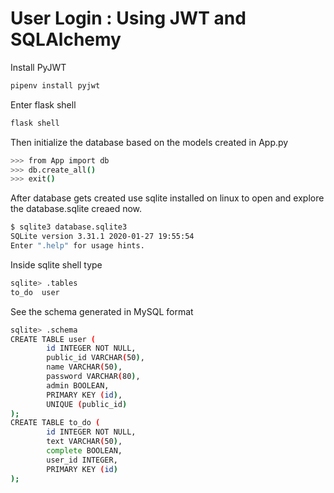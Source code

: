 # User Login : Using JWT and SQLAlchemy

Install PyJWT

```bash
pipenv install pyjwt
```

Enter flask shell

```bash
flask shell
```

Then initialize the database based on the models created in App.py

```bash
>>> from App import db
>>> db.create_all()
>>> exit()
```

After database gets created use sqlite installed on linux to open and explore the database.sqlite creaed now.

```bash
$ sqlite3 database.sqlite3
SQLite version 3.31.1 2020-01-27 19:55:54
Enter ".help" for usage hints.
```

Inside sqlite shell type

```bash
sqlite> .tables
to_do  user
```

See the schema generated in MySQL format

```bash
sqlite> .schema
CREATE TABLE user (
        id INTEGER NOT NULL, 
        public_id VARCHAR(50), 
        name VARCHAR(50), 
        password VARCHAR(80), 
        admin BOOLEAN, 
        PRIMARY KEY (id), 
        UNIQUE (public_id)
);
CREATE TABLE to_do (
        id INTEGER NOT NULL, 
        text VARCHAR(50), 
        complete BOOLEAN, 
        user_id INTEGER, 
        PRIMARY KEY (id)
);
```
